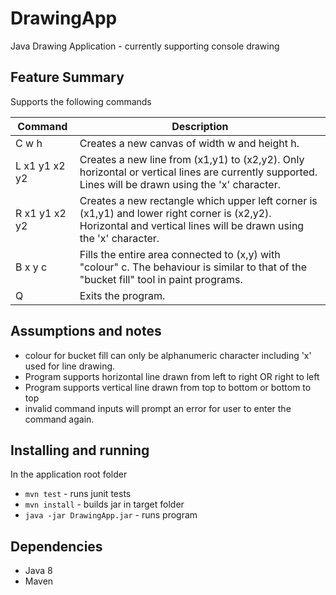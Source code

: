 # DrawingApp

Java Drawing Application - currently supporting console drawing

## Feature Summary
Supports the following commands

Command 		|Description
---------------|--------------------
C w h          | Creates a new canvas of width w and height h.							|
L x1 y1 x2 y2  | Creates a new line from (x1,y1) to (x2,y2). Only horizontal or vertical lines are currently supported. Lines will be drawn using the 'x' character.										|
R x1 y1 x2 y2  | Creates a new rectangle which upper left corner is (x1,y1) and lower right corner is (x2,y2). Horizontal and vertical lines will be drawn using the 'x' character.													|
B x y c        | Fills the entire area connected to (x,y) with "colour" c. The behaviour is similar to that of the "bucket fill" tool in paint programs.	|
Q              | Exits the program.													|

## Assumptions and notes
* colour for bucket fill can only be alphanumeric character including 'x' used for line drawing.
* Program supports horizontal line drawn from left to right OR right to left
* Program supports vertical line drawn from top to bottom or bottom to top
* invalid command inputs will prompt an error for user to enter the command again.

## Installing and running
In the application root folder
* `mvn test` - runs junit tests
* `mvn install` - builds jar in target folder
* `java -jar DrawingApp.jar` - runs program

## Dependencies
* Java 8
* Maven



